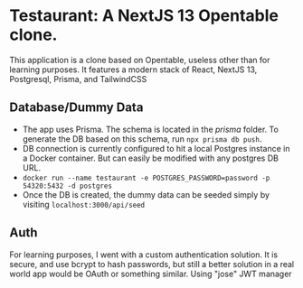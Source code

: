 # Testaurant: A NextJS 13 Opentable clone.

This application is a clone based on Opentable, useless other than for learning purposes. It features a modern stack of React, NextJS 13, Postgresql, Prisma, and TailwindCSS

## Database/Dummy Data

- The app uses Prisma. The schema is located in the _prisma_ folder. To generate the DB based on this schema, run `npx prisma db push`.
- DB connection is currently configured to hit a local Postgres instance in a Docker container. But can easily be modified with any postgres DB URL.
- `docker run --name testaurant -e POSTGRES_PASSWORD=password -p 54320:5432 -d postgres`
- Once the DB is created, the dummy data can be seeded simply by visiting `localhost:3000/api/seed`

## Auth

For learning purposes, I went with a custom authentication solution. It is secure, and use bcrypt to hash passwords, but still a better solution in a real world app would be OAuth or something similar. Using "jose" JWT manager
